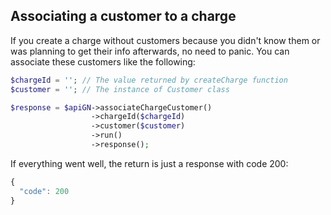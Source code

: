 ## Associating a customer to a charge

If you create a charge without customers because you didn't know them or was planning to get their info afterwards, no need to panic. You can associate these customers like the following:

```php
$chargeId = ''; // The value returned by createCharge function
$customer = ''; // The instance of Customer class

$response = $apiGN->associateChargeCustomer()
                  ->chargeId($chargeId)
                  ->customer($customer)
                  ->run()
                  ->response();
```

If everything went well, the return is just a response with code 200:

```js
{
  "code": 200
}
```